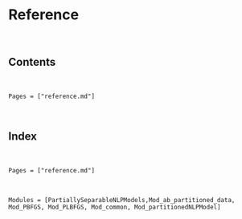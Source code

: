 # Reference
​
## Contents
​
```@contents
Pages = ["reference.md"]
```
​
## Index
​
```@index
Pages = ["reference.md"]
```
​
```@autodocs
Modules = [PartiallySeparableNLPModels,Mod_ab_partitioned_data, Mod_PBFGS, Mod_PLBFGS, Mod_common, Mod_partitionedNLPModel]
```